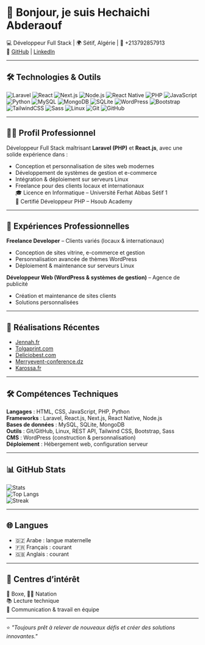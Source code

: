 # 👋 Bonjour, je suis Hechaichi Abderaouf

💻 Développeur Full Stack | 🌍 Sétif, Algérie | 📱 +213792857913  
🔗 [GitHub](https://github.com/raoof-developer19) | [LinkedIn](https://www.linkedin.com/in/hechaichi-abderraoof-3b0746230/)

---

## 🛠️ Technologies & Outils

![Laravel](https://img.shields.io/badge/Laravel-F55247?style=for-the-badge&logo=laravel&logoColor=white)
![React](https://img.shields.io/badge/React-61DAFB?style=for-the-badge&logo=react&logoColor=black)
![Next.js](https://img.shields.io/badge/Next.js-000000?style=for-the-badge&logo=nextdotjs&logoColor=white)
![Node.js](https://img.shields.io/badge/Node.js-43853D?style=for-the-badge&logo=node.js&logoColor=white)
![React Native](https://img.shields.io/badge/React_Native-61DAFB?style=for-the-badge&logo=react&logoColor=black)
![PHP](https://img.shields.io/badge/PHP-777BB4?style=for-the-badge&logo=php&logoColor=white)
![JavaScript](https://img.shields.io/badge/JavaScript-F7E017?style=for-the-badge&logo=javascript&logoColor=black)
![Python](https://img.shields.io/badge/Python-3776AB?style=for-the-badge&logo=python&logoColor=white)
![MySQL](https://img.shields.io/badge/MySQL-005C84?style=for-the-badge&logo=mysql&logoColor=white)
![MongoDB](https://img.shields.io/badge/MongoDB-4EA94B?style=for-the-badge&logo=mongodb&logoColor=white)
![SQLite](https://img.shields.io/badge/SQLite-003B57?style=for-the-badge&logo=sqlite&logoColor=white)
![WordPress](https://img.shields.io/badge/WordPress-21759B?style=for-the-badge&logo=wordpress&logoColor=white)
![Bootstrap](https://img.shields.io/badge/Bootstrap-7952B3?style=for-the-badge&logo=bootstrap&logoColor=white)
![TailwindCSS](https://img.shields.io/badge/Tailwind_CSS-38B2AC?style=for-the-badge&logo=tailwind-css&logoColor=white)
![Sass](https://img.shields.io/badge/Sass-CC6699?style=for-the-badge&logo=sass&logoColor=white)
![Linux](https://img.shields.io/badge/Linux-FCC624?style=for-the-badge&logo=linux&logoColor=black)
![Git](https://img.shields.io/badge/Git-F05032?style=for-the-badge&logo=git&logoColor=white)
![GitHub](https://img.shields.io/badge/GitHub-181717?style=for-the-badge&logo=github&logoColor=white)

---

## 👨‍💻 Profil Professionnel
Développeur Full Stack maîtrisant **Laravel (PHP)** et **React.js**, avec une solide expérience dans :
- Conception et personnalisation de sites web modernes
- Développement de systèmes de gestion et e-commerce
- Intégration & déploiement sur serveurs Linux
- Freelance pour des clients locaux et internationaux  
🎓 Licence en Informatique – Université Ferhat Abbas Sétif 1  
📜 Certifié Développeur PHP – Hsoub Academy  

---

## 💼 Expériences Professionnelles
**Freelance Developer** – Clients variés (locaux & internationaux)  
- Conception de sites vitrine, e-commerce et gestion  
- Personnalisation avancée de thèmes WordPress  
- Déploiement & maintenance sur serveurs Linux  

**Développeur Web (WordPress & systèmes de gestion)** – Agence de publicité  
- Création et maintenance de sites clients  
- Solutions personnalisées  

---

## 🚀 Réalisations Récentes
- [Jennah.fr](http://www.jennah.fr)  
- [Tolgaprint.com](http://www.tolgaprint.com)  
- [Deliciobest.com](http://www.deliciobest.com)  
- [Merryevent-conference.dz](http://www.merryevent-conference.dz)  
- [Karossa.fr](http://www.karossa.fr)  

---

## 🛠️ Compétences Techniques
**Langages** : HTML, CSS, JavaScript, PHP, Python  
**Frameworks** : Laravel, React.js, Next.js, React Native, Node.js  
**Bases de données** : MySQL, SQLite, MongoDB  
**Outils** : Git/GitHub, Linux, REST API, Tailwind CSS, Bootstrap, Sass  
**CMS** : WordPress (construction & personnalisation)  
**Déploiement** : Hébergement web, configuration serveur  

---

## 📊 GitHub Stats
![Stats](https://github-readme-stats.vercel.app/api?username=raoof-developer19&show_icons=true&theme=radical)  
![Top Langs](https://github-readme-stats.vercel.app/api/top-langs/?username=raoof-developer19&layout=compact&theme=radical)  
![Streak](https://streak-stats.demolab.com?user=raoof-developer19&theme=radical&hide_border=true)

---

## 🌐 Langues
- 🇩🇿 Arabe : langue maternelle  
- 🇫🇷 Français : courant  
- 🇬🇧 Anglais : courant  

---

## 🎯 Centres d’intérêt
🥊 Boxe, 🏊‍♂️ Natation  
📚 Lecture technique  
🤝 Communication & travail en équipe  

---

⭐️ *"Toujours prêt à relever de nouveaux défis et créer des solutions innovantes."*  
